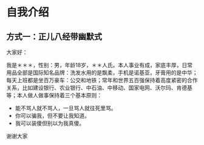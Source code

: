 # 自我介绍

## 方式一：正儿八经带幽默式

大家好：

​      我是＊＊＊，性别：男，年龄18岁，＊＊人氏。本人事业有成，家底丰厚，日常用品全部是国际知名品牌：洗发水用的是飘柔，手机是诺基亚，牙膏用的是中华；每天上班都是坐百万豪车：公交和地铁；常年和世界五百强保持着高度紧密的合作关系，比如建设银行、农业银行、中石油、中移动、国家电网、沃尔玛、肯德基等；本人做人做事保持着三个基本原则：

* 能不骂人就不骂人，一旦骂人就往死里骂。
* 你可以骗我，但不要让我知道。
* 我可以装傻但别以为我真傻。

谢谢大家